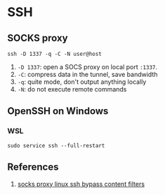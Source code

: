 # SSH

## SOCKS proxy

```text
ssh -D 1337 -q -C -N user@host
```

1. `-D 1337`: open a SOCS proxy on local port `:1337`.
2. `-C`: compress data in the tunnel, save bandwidth
3. `-q`: quite mode, don't output anything locally
4. `-N`: do not execute remote commands

## OpenSSH on Windows

### WSL

```text
sudo service ssh --full-restart
```

## References

1. [socks proxy linux ssh bypass content filters](https://ma.ttias.be/socks-proxy-linux-ssh-bypass-content-filters/)

